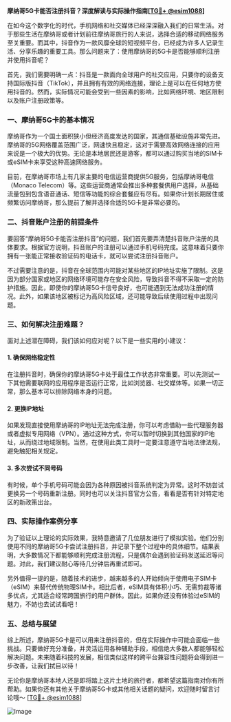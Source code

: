 **摩纳哥5G卡能否注册抖音？深度解读与实际操作指南[[TG💪+ @esim1088](https://t.me/s/esim1088)]**

在如今这个数字化的时代，手机网络和社交媒体已经深深融入我们的日常生活。对于那些生活在摩纳哥或者计划前往摩纳哥旅行的人来说，选择合适的移动网络服务至关重要。而其中，抖音作为一款风靡全球的短视频平台，已经成为许多人记录生活、分享乐趣的重要工具。那么问题来了：使用摩纳哥的5G卡是否能够顺利注册并使用抖音呢？

首先，我们需要明确一点：抖音是一款面向全球用户的社交应用，只要你的设备支持国际版抖音（TikTok），并且拥有有效的网络连接，理论上是可以在任何地方使用抖音的。然而，实际情况可能会受到一些因素的影响，比如网络环境、地区限制以及账户注册政策等。

### **一、摩纳哥5G卡的基本情况**

摩纳哥作为一个国土面积狭小但经济高度发达的国家，其通信基础设施非常先进。摩纳哥的5G网络覆盖范围广泛，网速快且稳定，这对于需要高效网络连接的应用来说是一个极大的优势。无论是本地居民还是游客，都可以通过购买当地的SIM卡或eSIM卡来享受这种高速网络服务。

目前，在摩纳哥市场上有几家主要的电信运营商提供5G服务，包括摩纳哥电信（Monaco Telecom）等。这些运营商通常会推出多种套餐供用户选择，从基础流量包到包含语音通话、短信等功能的综合套餐应有尽有。如果你计划长期居住或频繁访问摩纳哥，那么提前了解并选择合适的5G卡是非常必要的。

### **二、抖音账户注册的前提条件**

要回答“摩纳哥5G卡能否注册抖音”的问题，我们首先要弄清楚抖音账户注册的具体要求。根据官方说明，抖音账户的注册可以通过手机号码完成。这意味着只要你拥有一张能正常接收验证码的电话卡，就可以尝试注册抖音账户。

不过需要注意的是，抖音在全球范围内可能对某些地区的IP地址实施了限制。这是因为部分国家或地区的网络环境可能存在安全风险，导致抖音不得不采取一定的防护措施。因此，即使你的摩纳哥5G卡信号良好，也可能遇到无法成功注册的情况。此外，如果该地区被标记为高风险区域，还可能导致后续使用过程中出现问题。

### **三、如何解决注册难题？**

面对上述潜在障碍，我们该如何应对呢？以下是一些实用的小建议：

#### **1. 确保网络稳定性**
在注册抖音时，确保你的摩纳哥5G卡处于最佳工作状态非常重要。可以先测试一下其他需要联网的应用程序是否运行正常，比如浏览器、社交媒体等。如果一切正常，那么基本可以排除网络本身的问题。

#### **2. 更换IP地址**
如果发现直接使用摩纳哥的IP地址无法完成注册，你可以考虑借助一些代理服务器或者虚拟专用网络（VPN）。通过这种方式，你可以暂时切换到其他国家的IP地址，从而绕过地域限制。当然，在使用此类工具时一定要注意遵守当地法律法规，避免触犯相关规定。

#### **3. 多次尝试不同号码**
有时候，单个手机号码可能会因为各种原因被抖音系统判定为异常。这时不妨尝试更换另一个号码重新注册。同时也可以关注抖音官方公告，看看是否有针对特定地区的新政策出台。

### **四、实际操作案例分享**

为了验证以上理论的实际效果，我特意邀请了几位朋友进行了模拟实验。他们分别使用不同的摩纳哥5G卡尝试注册抖音，并记录下整个过程中的具体细节。结果表明，大多数情况下都能够顺利完成注册流程，只是偶尔会遇到验证码发送延迟等问题。对此，我们建议耐心等待几分钟后再重试即可。

另外值得一提的是，随着技术的进步，越来越多的人开始倾向于使用电子SIM卡（eSIM）来替代传统物理SIM卡。相比后者，eSIM具有体积小巧、无需剪裁等诸多优点，尤其适合经常跨国旅行的用户群体。因此，如果你还没有体验过eSIM的魅力，不妨也去试试看吧！

### **五、总结与展望**

综上所述，摩纳哥5G卡是可以用来注册抖音的，但在实际操作中可能会面临一些挑战。只要做好充分准备，并灵活运用各种辅助手段，相信绝大多数人都能够轻松解决问题。未来随着科技的发展，相信类似这样的跨平台兼容性问题将会得到进一步改善，让我们拭目以待！

无论你是摩纳哥本地人还是即将踏上这片土地的旅行者，都希望这篇指南对你有所帮助。如果你还有其他关于摩纳哥5G卡或其他相关话题的疑问，欢迎随时留言讨论哦～ [[TG💪+ @esim1088](https://t.me/s/esim1088)] 

![Image](https://i.postimg.cc/4NQfJmqS/Snipaste-2025-05-13-00-14-12.png)